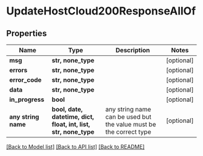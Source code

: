 # UpdateHostCloud200ResponseAllOf


## Properties
Name | Type | Description | Notes
------------ | ------------- | ------------- | -------------
**msg** | **str, none_type** |  | [optional] 
**errors** | **str, none_type** |  | [optional] 
**error_code** | **str, none_type** |  | [optional] 
**data** | **str, none_type** |  | [optional] 
**in_progress** | **bool** |  | [optional] 
**any string name** | **bool, date, datetime, dict, float, int, list, str, none_type** | any string name can be used but the value must be the correct type | [optional]

[[Back to Model list]](../README.md#documentation-for-models) [[Back to API list]](../README.md#documentation-for-api-endpoints) [[Back to README]](../README.md)


